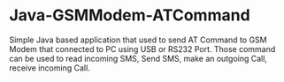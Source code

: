 # Java-GSMModem-ATCommand
Simple Java based application that used to send AT Command to GSM Modem that connected to PC using USB or RS232 Port. Those command can be used to read incoming SMS, Send SMS, make an outgoing Call, receive incoming Call.

